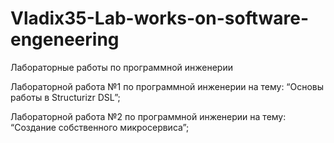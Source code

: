 # Vladix35-Lab-works-on-software-engeneering
Лабораторные работы по программной инженерии


Лабораторной работа №1 по программной инженерии на тему: “Основы работы в Structurizr DSL”;

Лабораторной работа №2 по программной инженерии на тему: “Создание собственного микросервиса”;
